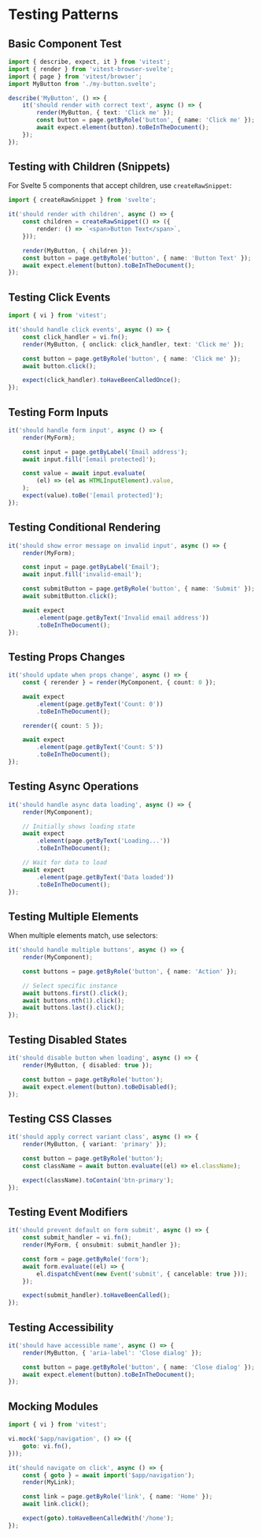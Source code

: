 # Testing Patterns

## Basic Component Test

```typescript
import { describe, expect, it } from 'vitest';
import { render } from 'vitest-browser-svelte';
import { page } from 'vitest/browser';
import MyButton from './my-button.svelte';

describe('MyButton', () => {
	it('should render with correct text', async () => {
		render(MyButton, { text: 'Click me' });
		const button = page.getByRole('button', { name: 'Click me' });
		await expect.element(button).toBeInTheDocument();
	});
});
```

## Testing with Children (Snippets)

For Svelte 5 components that accept children, use `createRawSnippet`:

```typescript
import { createRawSnippet } from 'svelte';

it('should render with children', async () => {
	const children = createRawSnippet(() => ({
		render: () => `<span>Button Text</span>`,
	}));

	render(MyButton, { children });
	const button = page.getByRole('button', { name: 'Button Text' });
	await expect.element(button).toBeInTheDocument();
});
```

## Testing Click Events

```typescript
import { vi } from 'vitest';

it('should handle click events', async () => {
	const click_handler = vi.fn();
	render(MyButton, { onclick: click_handler, text: 'Click me' });

	const button = page.getByRole('button', { name: 'Click me' });
	await button.click();

	expect(click_handler).toHaveBeenCalledOnce();
});
```

## Testing Form Inputs

```typescript
it('should handle form input', async () => {
	render(MyForm);

	const input = page.getByLabel('Email address');
	await input.fill('[email protected]');

	const value = await input.evaluate(
		(el) => (el as HTMLInputElement).value,
	);
	expect(value).toBe('[email protected]');
});
```

## Testing Conditional Rendering

```typescript
it('should show error message on invalid input', async () => {
	render(MyForm);

	const input = page.getByLabel('Email');
	await input.fill('invalid-email');

	const submitButton = page.getByRole('button', { name: 'Submit' });
	await submitButton.click();

	await expect
		.element(page.getByText('Invalid email address'))
		.toBeInTheDocument();
});
```

## Testing Props Changes

```typescript
it('should update when props change', async () => {
	const { rerender } = render(MyComponent, { count: 0 });

	await expect
		.element(page.getByText('Count: 0'))
		.toBeInTheDocument();

	rerender({ count: 5 });

	await expect
		.element(page.getByText('Count: 5'))
		.toBeInTheDocument();
});
```

## Testing Async Operations

```typescript
it('should handle async data loading', async () => {
	render(MyComponent);

	// Initially shows loading state
	await expect
		.element(page.getByText('Loading...'))
		.toBeInTheDocument();

	// Wait for data to load
	await expect
		.element(page.getByText('Data loaded'))
		.toBeInTheDocument();
});
```

## Testing Multiple Elements

When multiple elements match, use selectors:

```typescript
it('should handle multiple buttons', async () => {
	render(MyComponent);

	const buttons = page.getByRole('button', { name: 'Action' });

	// Select specific instance
	await buttons.first().click();
	await buttons.nth(1).click();
	await buttons.last().click();
});
```

## Testing Disabled States

```typescript
it('should disable button when loading', async () => {
	render(MyButton, { disabled: true });

	const button = page.getByRole('button');
	await expect.element(button).toBeDisabled();
});
```

## Testing CSS Classes

```typescript
it('should apply correct variant class', async () => {
	render(MyButton, { variant: 'primary' });

	const button = page.getByRole('button');
	const className = await button.evaluate((el) => el.className);

	expect(className).toContain('btn-primary');
});
```

## Testing Event Modifiers

```typescript
it('should prevent default on form submit', async () => {
	const submit_handler = vi.fn();
	render(MyForm, { onsubmit: submit_handler });

	const form = page.getByRole('form');
	await form.evaluate((el) => {
		el.dispatchEvent(new Event('submit', { cancelable: true }));
	});

	expect(submit_handler).toHaveBeenCalled();
});
```

## Testing Accessibility

```typescript
it('should have accessible name', async () => {
	render(MyButton, { 'aria-label': 'Close dialog' });

	const button = page.getByRole('button', { name: 'Close dialog' });
	await expect.element(button).toBeInTheDocument();
});
```

## Mocking Modules

```typescript
import { vi } from 'vitest';

vi.mock('$app/navigation', () => ({
	goto: vi.fn(),
}));

it('should navigate on click', async () => {
	const { goto } = await import('$app/navigation');
	render(MyLink);

	const link = page.getByRole('link', { name: 'Home' });
	await link.click();

	expect(goto).toHaveBeenCalledWith('/home');
});
```
